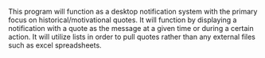 This program will function as a desktop notification system with the primary focus on historical/motivational quotes. It will function by displaying a notification with a quote as the message at a given time or during a certain action. It will utilize lists in order to pull quotes rather than any external files such as excel spreadsheets. 